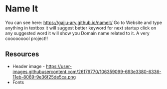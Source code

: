 # Name It
You can see here: https://gajju-ary.github.io/nameit/
Go to Website and type anything in textbox it will suggest better keyword for next startup
click on any suggested word it will show you Domain name related to it.
A very cooooooool project!!

## Resources

- Header image - https://user-images.githubusercontent.com/26179770/106359099-693e3380-6336-11eb-8069-9e36f25de5ca.png
- Fonts
 <link rel="preconnect" href="https://fonts.gstatic.com">
 <link href="https://fonts.googleapis.com/css2?family=Lato:ital,wght@0,100;0,300;0,400;0,700;0,900;1,100;1,300;1,400;1,700;1,900&display=swap" rel="stylesheet">
 <link href="https://fonts.googleapis.com/css2?family=Hachi+Maru+Pop&display=swap" rel="stylesheet">
